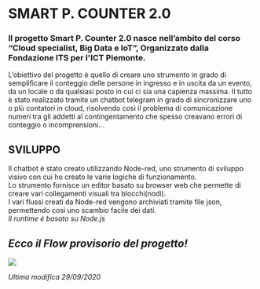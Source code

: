 # SMART P. COUNTER 2.0

### Il progetto Smart P. Counter 2.0 nasce nell’ambito del corso “Cloud specialist, Big Data e IoT”, Organizzato dalla Fondazione ITS per l'ICT Piemonte.
L’obiettivo del progetto è quello di creare uno strumento in grado di semplificare il conteggio delle persone in ingresso e in uscita da un evento, da un locale o da qualsiasi posto in cui ci sia una capienza massima.
Il tutto è stato realizzato tramite un chatbot telegram in grado di sincronizzare uno o più contatori in cloud, risolvendo così il problema di comunicazione numeri tra gli addetti al contingentamento che spesso creavano errori di conteggio o incomprensioni...

## SVILUPPO
Il chatbot è stato creato utilizzando Node-red, uno strumento di sviluppo visivo con cui ho creato le varie logiche di funzionamento.
<br> Lo strumento fornisce un editor basato su browser web che permette di creare vari collegamenti visuali tra blocchi(nodi).
<br> I vari flussi creati da Node-red vengono archiviati tramite file json, permettendo così uno scambio facile dei dati.
<br><i> Il runtime è basato su Node.js

## Ecco il Flow provisorio del progetto!
![](../SmartPCounter_bot.png)


<i> Ultima modifica 29/09/2020